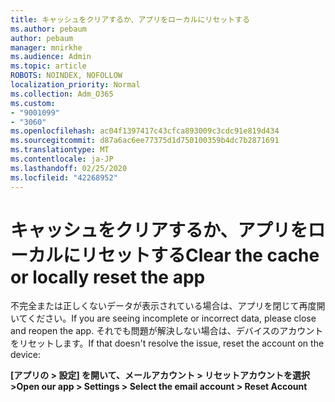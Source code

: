 ```yaml
---
title: キャッシュをクリアするか、アプリをローカルにリセットする
ms.author: pebaum
author: pebaum
manager: mnirkhe
ms.audience: Admin
ms.topic: article
ROBOTS: NOINDEX, NOFOLLOW
localization_priority: Normal
ms.collection: Adm_O365
ms.custom:
- "9001099"
- "3060"
ms.openlocfilehash: ac04f1397417c43cfca893009c3cdc91e819d434
ms.sourcegitcommit: d87a6ac6ee77375d1d750100359b4dc7b2871691
ms.translationtype: MT
ms.contentlocale: ja-JP
ms.lasthandoff: 02/25/2020
ms.locfileid: "42268952"
---
```

# <a name="clear-the-cache-or-locally-reset-the-app"></a><span data-ttu-id="21c2d-102">キャッシュをクリアするか、アプリをローカルにリセットする</span><span class="sxs-lookup"><span data-stu-id="21c2d-102">Clear the cache or locally reset the app</span></span>

<span data-ttu-id="21c2d-103">不完全または正しくないデータが表示されている場合は、アプリを閉じて再度開いてください。</span><span class="sxs-lookup"><span data-stu-id="21c2d-103">If you are seeing incomplete or incorrect data, please close and reopen the app.</span></span>  <span data-ttu-id="21c2d-104">それでも問題が解決しない場合は、デバイスのアカウントをリセットします。</span><span class="sxs-lookup"><span data-stu-id="21c2d-104">If that doesn't resolve the issue, reset the account on the device:</span></span> 

<span data-ttu-id="21c2d-105">**[アプリの > 設定] を開いて、メールアカウント > リセットアカウントを選択 >**</span><span class="sxs-lookup"><span data-stu-id="21c2d-105">**Open our app > Settings > Select the email account > Reset Account**</span></span>